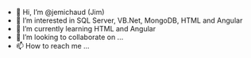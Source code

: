 - 👋 Hi, I’m @jemichaud (Jim)
- 👀 I’m interested in SQL Server, VB.Net, MongoDB, HTML and Angular
- 🌱 I’m currently learning HTML and Angular
- 💞️ I’m looking to collaborate on ...
- 📫 How to reach me ...

<!---
jemichaud/jemichaud is a ✨ special ✨ repository because its `README.md` (this file) appears on your GitHub profile.
You can click the Preview link to take a look at your changes.
--->
